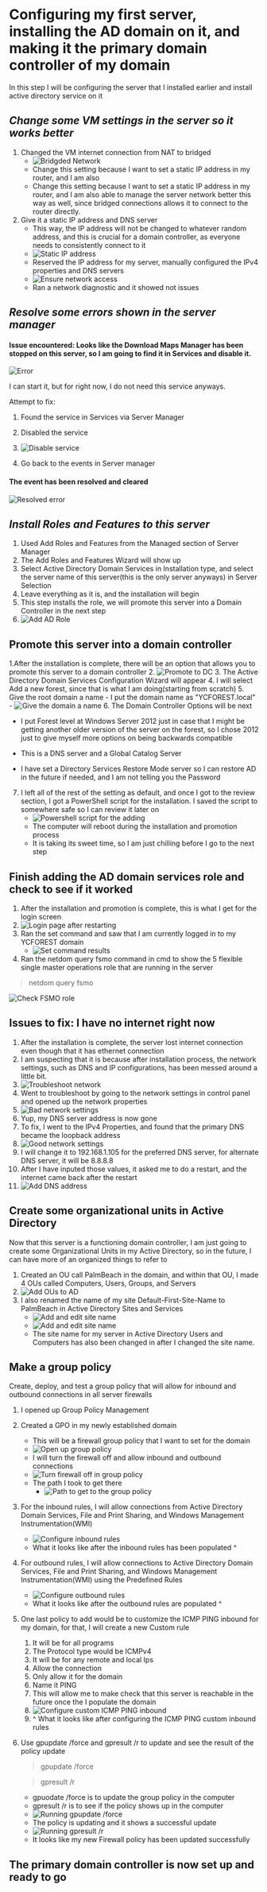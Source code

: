 # Configuring my first server, installing the AD domain on it, and making it the primary domain controller of my domain

In this step I will be configuring the server that I installed earlier and install active directory service on it

## *Change some VM settings in the server so it works better*

1. Changed the VM internet connection from NAT to bridged
    - ![Bridgded Network](img/NIC_setting.png "Changed to Bridged Network")
    - Change this setting because I want to set a static IP address in my router, and I am also 
    - Change this setting because I want to set a static IP address in my router, and I am also able to manage the server network better this way as well, since bridged connections allows it to connect to the router directly.
2. Give it a static IP address and DNS server
    - This way, the IP address will not be changed to whatever random address, and this is crucial for a domain controller, as everyone needs to consistently connect to it
    - ![Static IP address](img/change_static_IP_address.png "Assign static IP address")
    - Reserved the IP address for my server, manually configured the IPv4 properties and DNS servers
    - ![Ensure network access](img/Troubleshoot.png "Ensure network access")
    - Ran a network diagnostic and it showed not issues

## *Resolve some errors shown in the server manager*

#### Issue encountered: Looks like the Download Maps Manager has been stopped on this server, so I am going to find it in Services and disable it. 

![Error](img/Service_notice.png "Error")

I can start it, but for right now, I do not need this service anyways. 

Attempt to fix: 

1.	Found the service in Services via Server Manager

2. Disabled the service

3. ![Disable service](img/disable_service.png "Disabled the service")

4. Go back to the events in Server manager

#### The event has been resolved and cleared

![Resolved error](img/cleared_alert.png "Resolved alert")


## *Install Roles and Features to this server*
1.	Used Add Roles and Features from the Managed section of Server Manager
2.	The Add Roles and Features Wizard will show up
3.	Select Active Directory Domain Services in Installation type, and select the server name of this server(this is the only server anyways) in Server Selection
4.	Leave everything as it is, and the installation will begin
5.	This step installs the role, we will promote this server into a Domain Controller in the next step
6. ![Add AD Role](img/Add_AD.png "Add Active Directory Domain Services role to the server")

## Promote this server into a domain controller

1.After the installation is complete, there will be an option that allows you to promote this server to a domain controller 
2. ![Promote to DC](img/Promote_to_DC.png "Promote to Domain Controller")
3. The Active Directory Domain Services Configuration Wizard will appear
4. I will select Add a new forest, since that is what I am doing(starting from scratch)
5. Give the root domain a name
    - I put the domain name as "YCFOREST.local"
    - ![Give the domain a name](img/Domain_name_setup.png "Give the domain a name")
6. The Domain Controller Options will be next 
- I put Forest level at Windows Server 2012 just in case that I might be getting another older version of the server on the forest, so I chose 2012 just to give myself more options on being backwards compatible

- This is a DNS server and a Global Catalog Server

- I have set a Directory Services Restore Mode server so I can restore AD in the future if needed, and I am not telling you the Password

7. I left all of the rest of the setting as default, and once I got to the review section, I got a PowerShell script for the installation. I saved the script to somewhere safe so I can review it later on
    - ![Powershell script for the adding](img/add_roles_script.png "Powershell script for adding the AD role")
    - The computer will reboot during the installation and promotion process
    - It is taking its sweet time, so I am just chilling before I go to the next step



## Finish adding the AD domain services role and check to see if it worked
1. After the installation and promotion is complete, this is what I get for the login screen
2. ![Login page after restarting](img/login_page_after_restart.png "Login page after restarting")
3. Ran the set command and saw that I am currently logged in to my YCFOREST domain
    - ![Set command results](img/set_cmd.png "Set command results")
4. Ran the netdom query fsmo command in cmd to show the 5 flexible single master operations role that are running in the server
> netdom query fsmo

![Check FSMO role](img/check_fsmo_role.png "Check FSMO role")

## Issues to fix: I have no internet right now
1.	After the installation is complete, the server lost internet connection even though that it has ethernet connection
2.	I am suspecting that it is because after installation process, the network settings, such as DNS and IP configurations, has been messed around a little bit.
3. ![Troubleshoot network](img/Troubleshoot_network.png "Troubleshooting network settings")
4.	Went to troubleshoot by going to the network settings in control panel and opened up the network properties
5. ![Bad network settings](img/bad_network.png "DNS server disappeared after the restart")
6. Yup, my DNS server address is now gone
7. To fix, I went to the IPv4 Properties, and found that the primary DNS became the loopback address
8. ![Good network settings](img/good_network.ong.png "Change DNS server")
9. I will change it to 192.168.1.105 for the preferred DNS server, for alternate DNS server, it will be 8.8.8.8
10.	After I have inputed those values, it asked me to do a restart, and the internet came back after the restart
11. ![Add DNS address](img/change_static_IP_address.png "New DNS server inputed")



## Create some organizational units in Active Directory

Now that this server is a functioning domain controller, I am just going to create some Organizational Units in my Active Directory, so in the future, I can have more of an organized things to refer to

1. Created an OU call PalmBeach in the domain, and within that OU, I made 4 OUs called Computers, Users, Groups, and Servers
2. ![Add OUs to AD](img/AD1.png "Add OUs to AD")
3. I also renamed the name of my site Default-First-Site-Name to PalmBeach in Active Directory Sites and Services
    - ![Add and edit site name](img/AD2.png "Add and edit site name")
    -  ![Add and edit site name](img/AD3.png "Add and edit site name")
    - The site name for my server in Active Directory Users and Computers has also been changed in after I changed the site name.


## Make a group policy

Create, deploy, and test a group policy that will allow for inbound and outbound connections in all server firewalls

1. I opened up Group Policy Management
2. Created a GPO in my newly established domain
    - This will be a firewall group policy that I want to set for the domain
    - ![Open up group policy](img/GP.png "Open up group policy")
    - I will turn the firewall off and allow inbound and outbound connections
    - ![Turn firewall off in group policy](img/gp2.png "Turn firewall off in group policy")
    - The path I took to get there
        - ![Path to get to the group policy](img/gp3.png "Path to get to the group policy")
3. For the inbound rules, I will allow connections from Active Directory Domain Services, File and Print Sharing, and Windows Management Instrumentation(WMI)
    - ![Configure inbound rules](img/gp4.png "What it looks like after configuring the inbound rules")
    - What it looks like after the inbound rules has been populated ^ 
4. For outbound rules, I will allow connections to Active Directory Domain Services, File and Print Sharing, and Windows Management Instrumentation(WMI) using the Predefined Rules
    - ![Configure outbound rules](img/gp5.png "What it looks like after configuring the outbound rules")
    - What it looks like after the outbound rules are populated ^
5. One last policy to add would be to customize the ICMP PING inbound for my domain, for that, I will create a new Custom rule
    1.	It will be for all programs
    2.	The Protocol type would be ICMPv4
    3.	It will be for any remote and local Ips
    4.	Allow the connection
    5.	Only allow it for the domain
    6.	Name it PING
    7.	This will allow me to make check that this server is reachable in the future once the I populate the domain
    8. ![Configure custom ICMP PING inbound](img/gp6.png "Configure custom ICMP PING inbounds")
    9. ^ What it looks like after configuring the ICMP PING custom inbound rules
6. Use gpupdate /force and gpresult /r to update and see the result of the policy update
    > gpupdate /force 

    > gpresult /r 
    > 

    - gpuodate /force is to update the group policy in the computer
    - gpresult /r is to see if the policy shows up in the computer
    - ![Running gpupdate /force](img/gpupdate.png "Running gpupdate /force")
    - The policy is updating and it shows a successful update
    - ![Running gpresult /r](img/gpresult.png "Running gpresult /r")
    - It looks like my new Firewall policy has been updated successfully


## The primary domain controller is now set up and ready to go